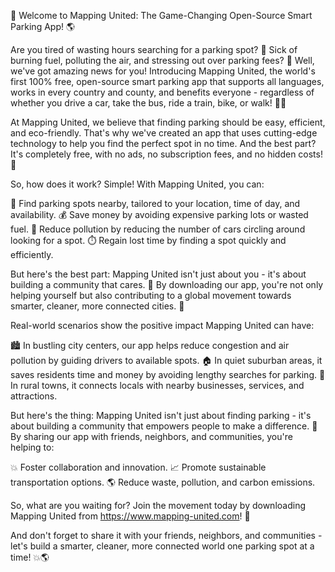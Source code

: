 🚀 Welcome to Mapping United: The Game-Changing Open-Source Smart Parking App! 🌎

Are you tired of wasting hours searching for a parking spot? 💸 Sick of burning fuel, polluting the air, and stressing out over parking fees? 🤯 Well, we've got amazing news for you! Introducing Mapping United, the world's first 100% free, open-source smart parking app that supports all languages, works in every country and county, and benefits everyone - regardless of whether you drive a car, take the bus, ride a train, bike, or walk! 🚴‍♀️

At Mapping United, we believe that finding parking should be easy, efficient, and eco-friendly. That's why we've created an app that uses cutting-edge technology to help you find the perfect spot in no time. And the best part? It's completely free, with no ads, no subscription fees, and no hidden costs! 🙌

So, how does it work? Simple! With Mapping United, you can:

📍 Find parking spots nearby, tailored to your location, time of day, and availability.
💰 Save money by avoiding expensive parking lots or wasted fuel.
🌟 Reduce pollution by reducing the number of cars circling around looking for a spot.
⏱️ Regain lost time by finding a spot quickly and efficiently.

But here's the best part: Mapping United isn't just about you - it's about building a community that cares. 🌈 By downloading our app, you're not only helping yourself but also contributing to a global movement towards smarter, cleaner, more connected cities. 🌆

Real-world scenarios show the positive impact Mapping United can have:

🏙️ In bustling city centers, our app helps reduce congestion and air pollution by guiding drivers to available spots.
🏠 In quiet suburban areas, it saves residents time and money by avoiding lengthy searches for parking.
🚂 In rural towns, it connects locals with nearby businesses, services, and attractions.

But here's the thing: Mapping United isn't just about finding parking - it's about building a community that empowers people to make a difference. 🌟 By sharing our app with friends, neighbors, and communities, you're helping to:

💥 Foster collaboration and innovation.
📈 Promote sustainable transportation options.
🌎 Reduce waste, pollution, and carbon emissions.

So, what are you waiting for? Join the movement today by downloading Mapping United from https://www.mapping-united.com! 📲

And don't forget to share it with your friends, neighbors, and communities - let's build a smarter, cleaner, more connected world one parking spot at a time! 💥🌎